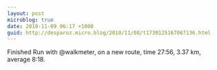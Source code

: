 ```yaml
---
layout: post
microblog: true
date: 2010-11-09 06:17 +1000
guid: http://desparoz.micro.blog/2010/11/08/t1730125167067136.html
---
```

Finished Run with @walkmeter, on a new route, time 27:56, 3.37 km, average 8:18.
